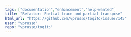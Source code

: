 ```yaml
---
tags: ["documentation","enhancement","help-wanted"]
title: "Refactor: Partial trace and partial transpose"
html_url: "https://github.com/vprusso/toqito/issues/145"
user: "vprusso"
repo: "vprusso/toqito"
---
```


